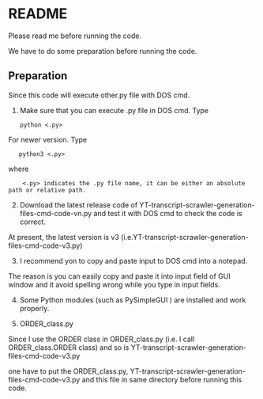 # README
Please read me before running the code.

We have to do some preparation before running the code.

## Preparation
Since this code will execute other.py file with DOS cmd.

1. Make sure that you can execute .py file in DOS cmd. Type
    
       python <.py>
  
For newer version. Type

       python3 <.py>
  
where 
        
        <.py> indicates the .py file name, it can be either an absolute path or relative path.

2. Download the latest release code of YT-transcript-scrawler-generation-files-cmd-code-vn.py and test it with DOS cmd to check the code is correct.

At present, the latest version is v3 (i.e.YT-transcript-scrawler-generation-files-cmd-code-v3.py) 

3. I recommend yon to copy and paste input to DOS cmd into a notepad. 

The reason is you can easily copy and paste it into input field of GUI window and it avoid spelling wrong while you type in input fields.

4. Some Python modules (such as PySimpleGUI ) are installed and work properly.

5. ORDER_class.py

Since I use the ORDER class in ORDER_class.py (i.e. I call ORDER_class.ORDER class) and so is YT-transcript-scrawler-generation-files-cmd-code-v3.py

one have to put the ORDER_class.py, YT-transcript-scrawler-generation-files-cmd-code-v3.py and this file in same directory before running this code.






